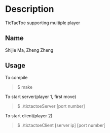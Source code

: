 # Description
TicTacToe supporting multiple player 

## Name
Shijie Ma, Zheng Zheng

## Usage
To compile

> $ make

To start server(player 1, first move)

> $ ./tictactoeServer [port number]

To start client(player 2)
> $ ./tictactoeClient [server ip] [port number]

